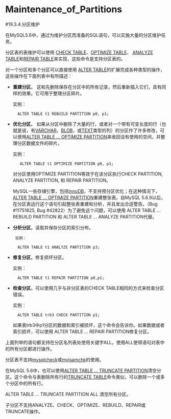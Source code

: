 # Maintenance_of_Partitions

#19.3.4.分区维护

在MySQL5.6中，通过为维护分区而准备的SQL语句，可以实施大量的分区维护任务。

分区表的表维护可以使用 [CHECK TABLE][13.07.02#13.7.2.2]、[OPTIMIZE TABLE][13.07.02#13.7.2.4]、 [ANALYZE TABLE][13.07.02#13.7.2.1]和[REPAIR TABLE][13.07.02#13.7.2.5]来实现，这些命令是支持分区表的。

对一个分区和多个分区可以直接使用 [ALTER TABLE][13.01.07#13.1.7.1]的扩展完成各种类型的操作，这些操作在下面列表中有所描述：

- **重建分区**。 这和先删除保存在分区中的所有记录，然后重新插入它们，具有同样的效果。它可用于整理分区碎片。
     
    实例：
        
		ALTER TABLE t1 REBUILD PARTITION p0, p1;

- **优化分区**。 如果从分区中删除了大量的行，或者对一个带有可变长度的行（也就是说，有[VARCHAR][11.04.01]，[BLOB][11.04.03]，或[TEXT][11.04.03]类型的列）的分区作了许多修改，可以使用[ALTER TABLE ... OPTIMIZE PARTITION][13.01.07#13.1.7.1]来收回没有使用的空间，并整理分区数据文件的碎片。
     
     实例：
          
         ALTER TABLE t1 OPTIMIZE PARTITION p0, p1;

     对分区使用OPTIMIZE PARTITION等效于在该分区执行CHECK PARTITION, ANALYZE PARTITION, 和 REPAIR PARTITION。
     
     MySQL一些存储引擎，包括[InnoDB][14.00.00]，不支持预分区优化；在这种情况下， [ALTER TABLE ... OPTIMIZE PARTITION][13.01.07#13.1.7.1]重建整张表。自MySQL 5.6.9以后，在分区表运行这个语句引起整张表重建和分析，并且发出合适警告。（Bug #11751825, Bug #42822）为了避免这个问题，可以使用 ALTER TABLE ... REBUILD PARTITION 和 ALTER TABLE ... ANALYZE PARTITION代替。

- **分析分区**。读取并保存分区的索引分布。
      
       实例：
            
        ALTER TABLE t1 ANALYZE PARTITION p3;

- **修复分区**。修复损坏分区。

     实例：
 
        ALTER TABLE t1 REPAIR PARTITION p0,p1;

- **检查分区**。可以使用几乎与非分区表的CHECK TABLE相同的方式来检查分区错误。

     实例：

        ALTER TABLE trb3 CHECK PARTITION p1;

     如果表trb3中p1分区的数据和索引被损坏，这个命令会告诉你。如果数据或者索引损坏，可以使用 ALTER TABLE ... REPAIR PARTITION修复分区。

上面列举的语句都支持在分区名列表处使用关键字ALL。使用ALL使得语句对表中的所有分区都进行操作。

分区表不支持[mysqlcheck][04.05.03]或[myisamchk][04.06.03]的使用。

在MySQL 5.6中，也可以使用[ALTER TABLE ... TRUNCATE PARTITION][13.01.07#13.1.7.1]清空分区。这个命令与表删除所有行的[TRUNCATE TABLE][13.01.33]命令类似，可以删除一个或多个分区中的所有行。

ALTER TABLE ... TRUNCATE PARTITION ALL 清空所有分区。

子分区不支持ANALYZE、CHECK、OPTIMIZE、REBUILD、REPAIR或TRUNCATE操作。


[04.05.03]:../Chapter_4/04.05.03_mysqlcheck_A_Table_Maintenance_Program.md
[04.06.03]:../Chapter_4/04.06.03_myisamchk_MyISAM_Table_Maintenance_Utility.md
[13.07.02#13.7.2.1]:../Chapter_13/13.07.02_Table_Maintenance_Statements.md#13.7.2.1
[13.07.02#13.7.2.2]:../Chapter_13/13.07.02_Table_Maintenance_Statements.md#13.7.2.2
[13.07.02#13.7.2.4]:../Chapter_13/13.07.02_Table_Maintenance_Statements.md#13.7.2.4
[13.07.02#13.7.2.5]:../Chapter_13/13.07.02_Table_Maintenance_Statements.md#13.7.2.5
[13.01.07#13.1.7.1]:../Chapter_13/13.01.07_ALTER_TABLE_Syntax.md#13.1.7.1
[14.00.00]:../Chapter_14/14.02.00_The_InnoDB_Storage_Engine.md
[11.04.01]:../Chapter_11/11.04.01_The_CHAR_and_VARCHAR_Types.md
[11.04.03]:../Chapter_11/11.04.03_The_BLOB_and_TEXT_Types.md
[13.01.33]:../Chapter_13/13.01.33_TRUNCATE_TABLE_Syntax.md